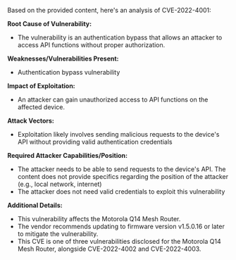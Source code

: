 Based on the provided content, here's an analysis of CVE-2022-4001:

**Root Cause of Vulnerability:**
- The vulnerability is an authentication bypass that allows an attacker to access API functions without proper authorization.

**Weaknesses/Vulnerabilities Present:**
- Authentication bypass vulnerability

**Impact of Exploitation:**
- An attacker can gain unauthorized access to API functions on the affected device.

**Attack Vectors:**
- Exploitation likely involves sending malicious requests to the device's API without providing valid authentication credentials

**Required Attacker Capabilities/Position:**
- The attacker needs to be able to send requests to the device's API. The content does not provide specifics regarding the position of the attacker (e.g., local network, internet)
- The attacker does not need valid credentials to exploit this vulnerability

**Additional Details:**
- This vulnerability affects the Motorola Q14 Mesh Router.
- The vendor recommends updating to firmware version v1.5.0.16 or later to mitigate the vulnerability.
- This CVE is one of three vulnerabilities disclosed for the Motorola Q14 Mesh Router, alongside CVE-2022-4002 and CVE-2022-4003.